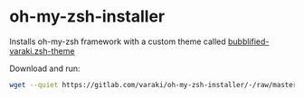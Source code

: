 # oh-my-zsh-installer
Installs oh-my-zsh framework with a custom theme called [bubblified-varaki.zsh-theme](https://gitlab.com/varaki/bubblified-varaki.zsh-theme)


Download and run:

```bash
wget --quiet https://gitlab.com/varaki/oh-my-zsh-installer/-/raw/master/install_oh_my_zsh.sh && chmod +x ./install_oh_my_zsh.sh && ./install_oh_my_zsh.sh
```
